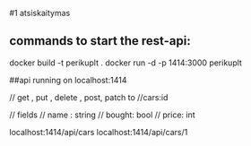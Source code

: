 #1 atsiskaitymas


## commands to start the rest-api: 
docker build -t perikuplt .
docker run -d -p 1414:3000 perikuplt


##api running on localhost:1414

// get , put , delete , post, patch
to //cars:id

// fields
// name : string
// bought: bool
// price: int

localhost:1414/api/cars
localhost:1414/api/cars/1


